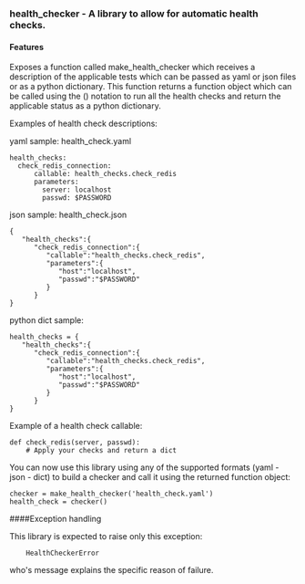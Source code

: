 ### health_checker - A library to allow for automatic health checks.


#### Features

Exposes a function called make_health_checker which receives a description of
the applicable tests which can be passed as yaml or json files or as a python
dictionary.  This function returns a function object which can be called using
the () notation to run all the health checks and return the applicable status
as a python dictionary.

Examples of health check descriptions:

yaml sample: health_check.yaml

```
health_checks:
  check_redis_connection:
      callable: health_checks.check_redis
      parameters:
        server: localhost
        passwd: $PASSWORD
```

json sample: health_check.json
```
{
   "health_checks":{
      "check_redis_connection":{
         "callable":"health_checks.check_redis",
         "parameters":{
            "host":"localhost",
            "passwd":"$PASSWORD"
         }
      }
}
```

python dict sample:

```
health_checks = {
   "health_checks":{
      "check_redis_connection":{
         "callable":"health_checks.check_redis",
         "parameters":{
            "host":"localhost",
            "passwd":"$PASSWORD"
         }
      }
}
```

Example of a health check callable:
```
def check_redis(server, passwd):
    # Apply your checks and return a dict
```
You can now use this library using any of the supported formats (yaml - json - 
dict) to build a checker and call it using the returned function object:

```
checker = make_health_checker('health_check.yaml')
health_check = checker()
``` 

####Exception handling

This library is expected to raise only this exception: 

```
    HealthCheckerError
``` 
who's message explains the specific reason of failure.
